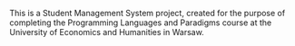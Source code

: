 This is a Student Management System project, created for the purpose of completing the Programming Languages ​​and Paradigms course at the University of Economics and Humanities in Warsaw.
